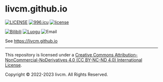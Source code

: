 # livcm.github.io

[![LICENSE](https://img.shields.io/badge/license-Anti%20996-blue.svg?style=for-the-badge)](https://github.com/996icu/996.ICU/blob/master/LICENSE "LICENSE") [![996.icu](https://img.shields.io/badge/link-996.icu-red.svg?style=for-the-badge)](https://996.icu "996.icu") [![license](https://i.creativecommons.org/l/by-nc-nd/4.0/88x31.png)](http://creativecommons.org/licenses/by-nc-nd/4.0/ "Creative Commons License")

[![Bilibili](https://img.shields.io/badge/Bilibili-奇幻菌livcm-ff69b4.svg?style=flat-square&logo=bilibili "Bilibili")](https://space.bilibili.com/423883286/) [![Luogu](https://img.shields.io/badge/Luogu-livcm-blue.svg?style=flat-square "Luogu")](https://www.luogu.com.cn/user/479197) ![Email](https://img.shields.io/badge/Email-15578180582%40qq.com-blue.svg?style=flat-square&logo=maildotru "Email")

See <https://livcm.github.io>

------

This repository is licensed under a [Creative Commons Attribution-NonCommercial-NoDerivatives 4.0 (CC BY-NC-ND 4.0) International License](http://creativecommons.org/licenses/by-nc-nd/4.0/ "Creative Commons License").

Copyright &copy; 2022-2023 livcm. All Rights Reserved.

